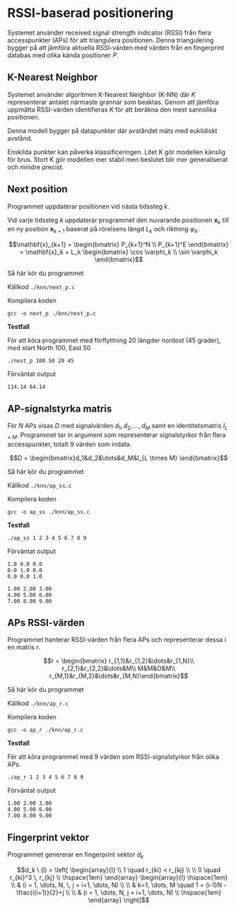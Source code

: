 # RSSI-baserad positionering

Systemet använder received signal strength indicator (RSSI) från flera accesspunkter (APs) för att triangulera positionen. Denna triangulering bygger på att jämföra aktuella RSSI-värden med värden från en fingerprint databas med olika kända positioner $P$.

## K-Nearest Neighbor

Systemet använder algoritmen K-Nearest Neighbor (K-NN) där $K$ representerar antalet närmaste grannar som beaktas. Genom att jämföra uppmätta RSSI-värden identifieras $K$ för att beräkna den mest sannolika positionen.

Denna modell bygger på datapunkter där avståndet mäts med euklidiskt avstånd.

Enskilda punkter kan påverka klassificeringen. Litet K gör modellen känslig för brus. Stort K gör modellen mer stabil men beslutet blir mer generaliserat och mindre precist.

**Next position**
---

Programmet uppdaterar positionen vid nästa tidssteg $k$.

Vid varje tidssteg $k$ uppdaterar programmet den nuvarande positionen $\mathbf{x}_ {k}$ till en ny position $\mathbf{x}_ {k+1}$ baserat på rörelsens längd $L_k$ och riktning $\varphi_k$.

```math
\mathbf{x}_{k+1} = 
\begin{bmatrix} P_{k+1}^N \\ P_{k+1}^E \end{bmatrix} = 
\mathbf{x}_k + L_k 
\begin{bmatrix} \cos \varphi_k \\ \sin \varphi_k \end{bmatrix}
```

Så här kör du programmet

Källkod `./knn/next_p.c`

Kompilera koden
```
gcc -o next_p ./knn/next_p.c
```

**Testfall**

För att köra programmet med förflyttning 20 längder nordost (45 grader), med start North 100, East 50
```
./next_p 100 50 20 45
```
Förväntat output
```
114.14 64.14
```

## AP-signalstyrka matris

För $N$ APs visas $D$ med signalvärden $d_ 1, d_ 2, \dots, d_ M$ samt en identitetsmatris $I_ {L \times M}$. Programmet tar in argument som representerar signalstyrkor från flera accesspunkter, totalt 9 värden som indata.

```math
D = \begin{bmatrix}d_1&d_2&\dots&d_M&I_{L \times M} \end{bmatrix}
```

Så här kör du programmet

Källkod `./knn/ap_ss.c`

Kompilera koden

```
gcc -o ap_ss ./knn/ap_ss.c
```

**Testfall**

```
./ap_ss 1 2 3 4 5 6 7 8 9
```
Förväntat output
```
1.0 0.0 0.0
0.0 1.0 0.0
0.0 0.0 1.0

1.00 2.00 3.00
4.00 5.00 6.00
7.00 8.00 9.00
```

## APs RSSI-värden

Programmet hanterar RSSI-värden från flera APs och representerar dessa i en matris $r$.

```math
r = \begin{bmatrix}
r_{1,1}&r_{1,2}&\dots&r_{1,N}\\
r_{2,1}&r_{2,2}&\dots&M\\
M&M&O&M\\
r_{M,1}&r_{M,2}&\dots&r_{M,N}\end{bmatrix}
```

Så här kör du programmet

Källkod `./knn/ap_r.c`

Kompilera koden
```
gcc -o ap_r ./knn/ap_r.c
```

**Testfall**

För att köra programmet med 9 värden som RSSI-signalstyrkor från olika APs.
```
./ap_r 1 2 3 4 5 6 7 8 9
```
Förväntat output
```
1.00 2.00 3.00
4.00 5.00 6.00
7.00 8.00 9.00
```

## Fingerprint vektor

Programmet genererar en fingerprint vektor $d_ k$

```math
d_k \ (l) = 
\left[
\begin{array}{l}
\\
1 \quad r_{ki} < r_{kj} \\ \\
0 \quad r_{ki}^3 \, r_{kj} \\
\hspace{1em}
\end{array}
\begin{array}{l}
\hspace{1em} \\
& (i = 1, \dots, N, \, j = i+1, \dots, N) \\ \\
& k=1, \dots, M \quad 1 = (i-1)N - \frac{i(i+1)}{2}+j \\ \\
& (i = 1, \dots, N, j = i+1, \dots, N) \\
\hspace{1em}
\end{array}
\right]
```
